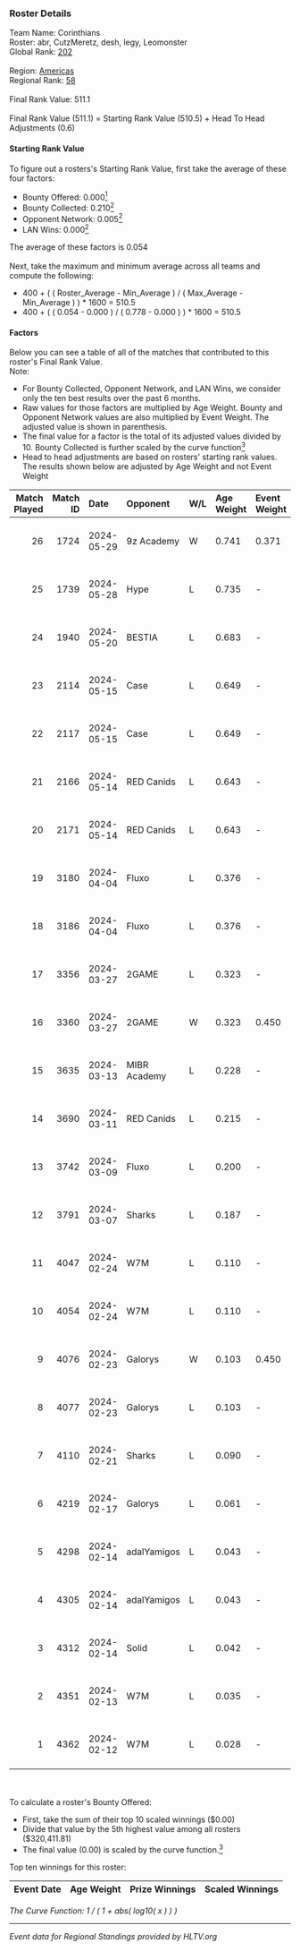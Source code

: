 ### Roster Details<br />
Team Name: Corinthians<br />
Roster: abr, CutzMeretz, desh, legy, Leomonster<br />
Global Rank: [202](../standings_global.md)<br />
<br />
Region: [Americas]( ../standings_americas.md)<br />
Regional Rank: [58]( ../standings_americas.md)<br />
<br />
Final Rank Value:  511.1<br />
<br />
Final Rank Value (511.1) = Starting Rank Value (510.5) + Head To Head Adjustments (0.6)<br />

#### Starting Rank Value<br />
To figure out a rosters's Starting Rank Value, first take the average of these four factors:<br />
- Bounty Offered: 0.000[<sup>1</sup>](#table2)
- Bounty Collected: 0.210[<sup>2</sup>](#table1)
- Opponent Network: 0.005[<sup>2</sup>](#table1)
- LAN Wins: 0.000[<sup>2</sup>](#table1)

The average of these factors is 0.054<br />
<br />
Next, take the maximum and minimum average across all teams and compute the following:<br />
- 400 + ( ( Roster_Average - Min_Average ) / ( Max_Average - Min_Average ) ) * 1600 = 510.5
- 400 + ( ( 0.054 - 0.000 ) / ( 0.778 - 0.000 ) ) * 1600 = 510.5


#### Factors<br />
Below you can see a table of all of the matches that contributed to this roster's Final Rank Value.<br />
Note:<br />

- For Bounty Collected, Opponent Network, and LAN Wins, we consider only the ten best results over the past 6 months.
- Raw values for those factors are multiplied by Age Weight. Bounty and Opponent Network values are also multiplied by Event Weight. The adjusted value is shown in parenthesis.
- The final value for a factor is the total of its adjusted values divided by 10. Bounty Collected is further scaled by the curve function[<sup>3</sup>](#curveFunction)
- Head to head adjustments are based on rosters' starting rank values. The results shown below are adjusted by Age Weight and not Event Weight
<span id="table1"></span><br />


| Match Played | Match ID | Date       | Opponent     | W/L | Age Weight | Event Weight | Bounty Collected | Opponent Network | LAN Wins  | H2H Adj. | Roster                                  |
| -: | -: | :- | :- | :- | :- | :- | :- | :- | :- | -: | :- |
|           26 |     1724 | 2024-05-29 | 9z Academy   | W   | 0.741      | 0.371        | 0.000 (0.000)    | 0.067 (0.018)    | 0 (0.000) |    11.63 | abr, CutzMeretz, desh, legy, Leomonster |
|           25 |     1739 | 2024-05-28 | Hype         | L   | 0.735      | -            | -                | -                | -         |    -2.52 | abr, CutzMeretz, desh, legy, Leomonster |
|           24 |     1940 | 2024-05-20 | BESTIA       | L   | 0.683      | -            | -                | -                | -         |    -1.32 | abr, CutzMeretz, desh, legy, Leomonster |
|           23 |     2114 | 2024-05-15 | Case         | L   | 0.649      | -            | -                | -                | -         |    -2.09 | abr, CutzMeretz, desh, legy, Leomonster |
|           22 |     2117 | 2024-05-15 | Case         | L   | 0.649      | -            | -                | -                | -         |    -2.14 | abr, CutzMeretz, desh, legy, Leomonster |
|           21 |     2166 | 2024-05-14 | RED Canids   | L   | 0.643      | -            | -                | -                | -         |    -0.72 | abr, CutzMeretz, desh, legy, Leomonster |
|           20 |     2171 | 2024-05-14 | RED Canids   | L   | 0.643      | -            | -                | -                | -         |    -0.73 | abr, CutzMeretz, desh, legy, Leomonster |
|           19 |     3180 | 2024-04-04 | Fluxo        | L   | 0.376      | -            | -                | -                | -         |    -0.55 | abr, CutzMeretz, desh, legy, Leomonster |
|           18 |     3186 | 2024-04-04 | Fluxo        | L   | 0.376      | -            | -                | -                | -         |    -0.55 | abr, CutzMeretz, desh, legy, Leomonster |
|           17 |     3356 | 2024-03-27 | 2GAME        | L   | 0.323      | -            | -                | -                | -         |    -2.92 | abr, CutzMeretz, desh, legy, Leomonster |
|           16 |     3360 | 2024-03-27 | 2GAME        | W   | 0.323      | 0.450        | 0.002 (0.000)    | 0.049 (0.007)    | 0 (0.000) |     7.39 | abr, CutzMeretz, desh, legy, Leomonster |
|           15 |     3635 | 2024-03-13 | MIBR Academy | L   | 0.228      | -            | -                | -                | -         |    -3.62 | abr, CutzMeretz, desh, legy, Leomonster |
|           14 |     3690 | 2024-03-11 | RED Canids   | L   | 0.215      | -            | -                | -                | -         |    -0.28 | abr, CutzMeretz, desh, legy, Leomonster |
|           13 |     3742 | 2024-03-09 | Fluxo        | L   | 0.200      | -            | -                | -                | -         |    -0.30 | abr, CutzMeretz, desh, legy, Leomonster |
|           12 |     3791 | 2024-03-07 | Sharks       | L   | 0.187      | -            | -                | -                | -         |    -0.41 | abr, CutzMeretz, desh, legy, Leomonster |
|           11 |     4047 | 2024-02-24 | W7M          | L   | 0.110      | -            | -                | -                | -         |    -0.47 | abr, CutzMeretz, desh, legy, Leomonster |
|           10 |     4054 | 2024-02-24 | W7M          | L   | 0.110      | -            | -                | -                | -         |    -0.47 | abr, CutzMeretz, desh, legy, Leomonster |
|            9 |     4076 | 2024-02-23 | Galorys      | W   | 0.103      | 0.450        | 0.030 (0.001)    | 0.530 (0.025)    | 0 (0.000) |     2.92 | abr, CutzMeretz, desh, legy, Leomonster |
|            8 |     4077 | 2024-02-23 | Galorys      | L   | 0.103      | -            | -                | -                | -         |    -0.33 | abr, CutzMeretz, desh, legy, Leomonster |
|            7 |     4110 | 2024-02-21 | Sharks       | L   | 0.090      | -            | -                | -                | -         |    -0.20 | abr, CutzMeretz, desh, legy, Leomonster |
|            6 |     4219 | 2024-02-17 | Galorys      | L   | 0.061      | -            | -                | -                | -         |    -0.19 | abr, CutzMeretz, desh, legy, Leomonster |
|            5 |     4298 | 2024-02-14 | adalYamigos  | L   | 0.043      | -            | -                | -                | -         |    -0.55 | abr, CutzMeretz, desh, legy, Leomonster |
|            4 |     4305 | 2024-02-14 | adalYamigos  | L   | 0.043      | -            | -                | -                | -         |    -0.55 | abr, CutzMeretz, desh, legy, Leomonster |
|            3 |     4312 | 2024-02-14 | Solid        | L   | 0.042      | -            | -                | -                | -         |    -0.13 | abr, CutzMeretz, desh, legy, Leomonster |
|            2 |     4351 | 2024-02-13 | W7M          | L   | 0.035      | -            | -                | -                | -         |    -0.15 | abr, CutzMeretz, desh, legy, Leomonster |
|            1 |     4362 | 2024-02-12 | W7M          | L   | 0.028      | -            | -                | -                | -         |    -0.12 | abr, CutzMeretz, desh, legy, Leomonster |

<br />
<span id="table2"></span><br />
To calculate a roster's Bounty Offered:<br />

- First, take the sum of their top 10 scaled winnings ($0.00)
- Divide that value by the 5th highest value among all rosters ($320,411.81)
- The final value (0.00) is scaled by the curve function.[<sup>3</sup>](#curveFunction)

Top ten winnings for this roster:<br />

| Event Date | Age Weight | Prize Winnings | Scaled Winnings |
| :- | -: | :- | :- |


<span id="curveFunction"></span>_The Curve Function: 1 / ( 1 + abs( log10( x ) ) )_<br />

---
_Event data for Regional Standings provided by HLTV.org_<br />
